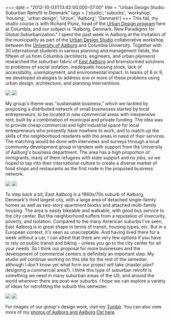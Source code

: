 +++
date = "2012-10-03T13:42:00.000-07:00"
title = "Urban Design Studio: Suburban Retrofit in Denmark"
tags = ['studio', 'suburbs', 'workshop', 'housing', 'urban design', 'Utzon', 'Aalborg', 'Denmark']
+++
This fall, my studio course is with Richard Plunz, head of the [Urban Design program](http://www.arch.columbia.edu/programs/urban-design) here at Columbia, and our subject is "Aalborg, Denmark: New Paradigms for Global Suburbanization."  I spent the past week in Aalborg at the invitation of the municipality as part of the [Urban Design Studio](http://urbandesignstudio.plan.aau.dk/index.php?title=Main_Page) collaborative workshop between the [University of Aalborg](http://www.en.aau.dk/) and Columbia University.  Together with 30 international students in various planning and management fields, the fifteen of us from Columbia (architects, engineers, and urban planners) researched the suburban fabric of [East Aalborg](https://maps.google.com/maps?f=q&source=s_q&hl=en&geocode=&q=Aalborg+%C3%98st,+Denmark&aq=0&oq=Aalborg+Ost,+Denmark&sll=57.019991,9.975758&sspn=0.074661,0.154324&vpsrc=0&ie=UTF8&hq=&hnear=Aalborg+%C3%98st,+Denmark&t=m&z=12&iwloc=A) and brainstormed solutions to problems of social isolation, inadequate housing stock, lack of accessibility, unemployment, and environmental impact.  In teams of 8 or 9, we developed strategies to address one or more of these problems using urban design, architecture, and planning interventions. 

<img src="http://2.bp.blogspot.com/-4kCI-sOdh9E/UGxPXOi6cwI/AAAAAAAABZI/wx5kyNBNDhc/s1600/IMG_7580.jpg"/>

<img src="http://2.bp.blogspot.com/-saiHu1lLhpY/UGxPhcDF9lI/AAAAAAAABbU/BQdCVkLO1y4/s1600/IMG_7789.jpg"/>

My group's theme was "sustainable business," which we tackled by proposing a distributed network of small businesses started by local entrepreneurs, to be located in new commercial areas with inexpensive rent, built by a combination of municipal and private funding.  The idea was to provide cheap commercial and light industrial space for local entrepreneurs who presently have nowhere to work, and to match up the skills of the neighborhood residents with the areas in need of their services.  The matching would be done with interviews and surveys through a local community development group in tandem with support from the University of Aalborg's business department.  The area has a high proportion of immigrants, many of them refugees with state support and no jobs, so we hoped to tap into their international culture to create a diverse market of food shops and restaurants as the first node in the proposed business network.

<img src="http://3.bp.blogspot.com/-T6qLZlmmKmI/UGxPdBvEvAI/AAAAAAAABaY/DrBaJ1iKI4Y/s1600/IMG_7718.jpg"/>

<img src="http://4.bp.blogspot.com/-1vu4H9K-qxI/UGxPeHplzbI/AAAAAAAABak/iU6daeR8Q78/s1600/IMG_7729.jpg"/>

To step back a bit, East Aalborg is a 1960s/70s suburb of Aalborg, Denmark's third largest city, with a large area of detached single-family homes as well as two-story apartment blocks and attached multi-family housing.  The area is easily bikeable and walkable, with good bus service to the city center.  But the neighborhood suffers from a reputation of insecurity, poverty, and isolation.  Compared to the many American suburbs I've seen, East Aalborg is in great shape in terms of transit, housing types, etc.  But in a European context, it's seen as unacceptable.  And having lived there for a week without a car, I can attest that there are very few options if you have to rely on public transit and biking - unless you go to the city center for all your needs.  So I think our proposal for more businesses and the development of commercial centers is definitely an important step.  My studio will continue working on this site for the rest of the semester, although I don't know yet what form our project will take (master plan? designing a commercial area?).  I think this type of suburban retrofit is something we need in many suburban areas of the US, and around the world wherever there are post-war suburbs.  I hope we can explore a variety of ideas for retrofitting the suburb this semester.

<img src="http://3.bp.blogspot.com/-WFvsBTdbOt0/UGxPcqrpYbI/AAAAAAAABaQ/uY6ET3iwVic/s1600/DSC08817.JPG"/>

<img src="http://1.bp.blogspot.com/-2F0fUf2DOz8/UGxPcCL7jLI/AAAAAAAABaI/NRI65xAr3nY/s1600/IMG_7706.jpg"/>

For images of our group's design work, visit my [Tumblr](http://notbuiltinaday.tumblr.com/).  You can also view more of my [photos of Aalborg and Aalborg Ost here](https://plus.google.com/photos/100923770373915082594/albums/5795093995054951345?authkey=CIruqdGqvvGjnwE).
